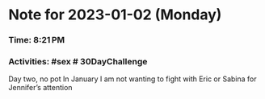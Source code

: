 # Note for 2023-01-02 (Monday)
### Time: 8:21 PM
### Activities: #sex  # 30DayChallenge

Day two, no pot In January   I am not wanting to fight with Eric or Sabina for Jennifer’s attention

